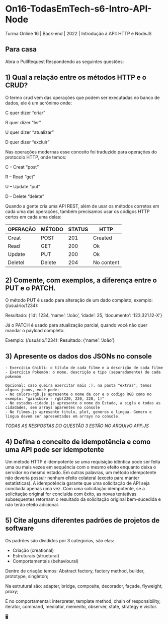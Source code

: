 # On16-TodasEmTech-s6-Intro-API-Node
Turma Online 16 | Back-end | 2022 | Introdução à API:
HTTP e NodeJS

## Para casa
Abra o PullRequest Respondendo as seguintes questões:

## 1) Qual a relação entre os métodos HTTP e o CRUD?

O termo crud vem das operações que podem ser executadas no banco de dados, ele é um acrônimo onde:

C quer dizer “criar”

R quer dizer “ler”

U quer dizer “atualizar”

D quer dizer “excluir”


Nas operações modernas esse conceito foi traduzido para operações do protocolo HTTP, onde temos:

C – Creat “post”

R – Read “get”

U – Update “put”

D – Delete “delete”

Quando a gente cria uma API REST, além de usar os métodos corretos em cada uma das operações, também precisamos usar os códigos HTTP certos em cada uma delas:

| OPERAÇÃO | MÉTODO | STATUS | HTTP | 
| --- | --- | --- | --- | 
| Creat | POST | 201 | Created |
| Read | GET | 200 | Ok |
| Update | PUT | 200 | Ok |
| Deletel | Delete | 204 | No content




## 2) Comente, com exemplos, a diferença entre o PUT e o PATCH.

O método PUT é usado para alteração de um dado completo, exemplo: 
(/usuário/1234):

Resultado: {‘id’: 1234, ‘name’: ‘João’, ‘idade’: 25, ‘documento’: ‘123.321.12-X’}

Já o PATCH é usado para atualização parcial, quando você não quer mandar o payload completo.

Exemplo: (/usuário/1234):
Resultado: {‘name’: ‘João’}




## 3) Apresente os dados dos JSONs no console
    - Exercício Ghibli: o título de cada filme e a descrição de cada filme
    - Exercício Pokemón: o nome, descrição e tipo (separadamente) de cada pokemón

    Opcional: caso queira exercitar mais :). na pasta "extras", temos alguns jsons, você pode:
    - No colors-rgb.js apresente o nome da cor e o codigo RGB como no exemplo: "gainsboro - rgb(220, 220, 220, 1)"
    - No estados-cidade.js apresente o nome do Estado, a sigla e todas as cidadades, sem arrays aparentes no console
    - No filmes.js apresente titulo, plot, generos e lingua. Genero e lingua devem ser apresentados em arrays no console.
*TODAS AS RESPOSTAS DO QUESTÃO 3 ESTÃO NO ARQUIVO APP.JS*

## 4) Defina o conceito de idempotência e como uma API pode ser idempotente

Um método HTTP é idempotente se uma requisição idêntica pode ser feita uma ou mais vezes em sequência com o mesmo efeito enquanto deixa o servidor no mesmo estado. Em outras palavras, um método idempotente não deveria possuir nenhum efeito colateral (exceto para manter estatísticas).
A idempotência garante que uma solicitação de API seja concluída apenas uma vez. Com uma solicitação idempotente, se a solicitação original for concluída com êxito, as novas tentativas subsequentes retornam o resultado da solicitação original bem-sucedida e não terão efeito adicional.


## 5) Cite alguns diferentes padrões de projetos de software


Os padrões são divididos por 3 categorias, são elas:

- Criação (creational)
- Estruturais (structural)
- Comportamentais (behavioural) 

Dentro de criação temos: Abstract factory, factory method, builder, prototype, singleton;

Na estrutural são: adapter, bridge, composite, decorador, façade, flyweight, proxy;

E no comportamental: interpreter, template method, chain of responsibility, iterator, command, mediator, memento, observer, state, strategy e visitor. 



🖥️